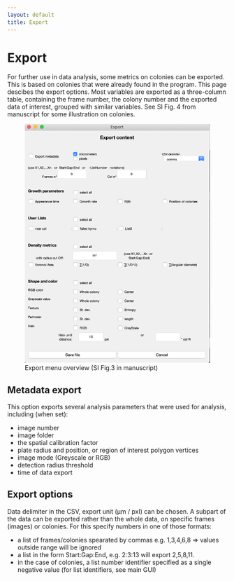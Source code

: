 ```yaml
---
layout: default
title: Export
---
```

# Export 

For further use in data analysis, some metrics on colonies can be exported. This is based on colonies that were already found in the program. This page descibes the export options. Most variables are exported as a three-column table, containing the frame number, the colony number and the exported data of interest, grouped with similar variables. See SI Fig. 4 from manuscript for some illustration on colonies.

<figure>
  <img src="https://github.com/ColTapp/ColTapp.github.io/blob/master/assets/images/ExportMenu.png" alt=" Export menu overview" sizes="(max-width: 600px) 480px,
            800px"/>
  <figcaption> Export menu overview (SI Fig.3 in manuscript) </figcaption>
  
</figure>

## Metadata export

This option exports several analysis parameters that were used for analysis, including (when set):
- image number
- image folder
- the spatial calibration factor
- plate radius and position, or region of interest polygon vertices
- image mode (Greyscale or RGB)
- detection radius threshold
- time of data export

## Export options

Data delimiter in the CSV, export unit (µm / pxl) can be chosen. A subpart of the data can be exported rather than the whole data, on specific frames (images) or colonies. For this specify numbers in one of those formats:
- a list of frames/colonies spearated by commas e.g. 1,3,4,6,8 => values outside range will be ignored
- a list in the form Start:Gap:End, e.g. 2:3:13 will export 2,5,8,11.
- in the case of colonies, a list number identifier specified as a single negative value (for list identifiers, see main GUI)



